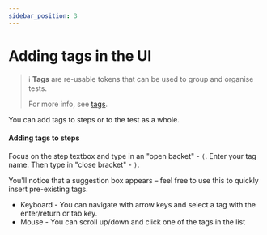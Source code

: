 ```yaml
---
sidebar_position: 3
---
```


# Adding tags in the UI

> ℹ️ **Tags** are re-usable tokens that can be used to group and organise tests.
>
> For more info, see [tags](/docs/concepts/tags).

You can add tags to steps or to the test as a whole.

#### Adding tags to steps

Focus on the step textbox and type in an "open backet" - `(`. Enter your tag name. Then type in "close bracket" - `)`.

You'll notice that a suggestion box appears – feel free to use this to quickly insert pre-existing tags.

- Keyboard - You can navigate with arrow keys and select a tag with the enter/return or tab key.
- Mouse - You can scroll up/down and click one of the tags in the list